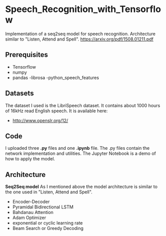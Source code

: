 # Speech_Recognition_with_Tensorflow
Implementation of a seq2seq model for speech recognition. Architecture similar to "Listen, Attend and Spell".
https://arxiv.org/pdf/1508.01211.pdf

## Prerequisites
- Tensorflow
- numpy
- pandas 
-librosa
-python_speech_features

## Datasets
The dataset I used is the LibriSpeech dataset. It contains about 1000 hours of 16kHz read English speech.
It is available here:
- http://www.openslr.org/12/

## Code 
I uploaded three **.py** files and one **.ipynb** file. The .py files contain the network implementation and utilities. The Jupyter Notebook is a demo of how to apply the model.

## Architecture
**Seq2Seq model**
As I mentioned above the model architecture is similar to the one used in "Listen, Attend and Spell".

- Encoder-Decoder
- Pyramidal Bidirectional LSTM
- Bahdanau Attention
- Adam Optimizer
- exponential or cyclic learning rate
- Beam Search or Greedy Decoding
